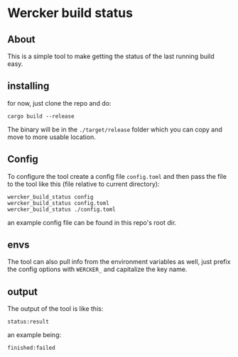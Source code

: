 # Wercker build status

## About
This is a simple tool to make getting the status of the last running build easy.

## installing

for now, just clone the repo and do:

```shell
cargo build --release
```

The binary will be in the `./target/release` folder which you can copy and move to more usable location.

## Config
To configure the tool create a config file `config.toml` and then pass the
file to the tool like this (file relative to current directory):

```shell
wercker_build_status config
wercker_build_status config.toml
wercker_build_status ./config.toml
```
an example config file can be found in this repo's root dir.

## envs

The tool can also pull info from the environment variables as well, just prefix
the config options with `WERCKER_` and capitalize the key name.

## output

The output of the tool is like this:

```
status:result
```
an example being:

```
finished:failed
```

